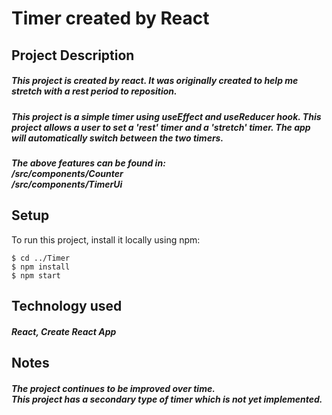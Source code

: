 # Timer created by React

## Project Description
##### This project is created by react. It was originally created to help me stretch with a rest period to reposition. 
##### This project is a simple timer using **useEffect** and **useReducer** hook.  This project allows a user to set a 'rest' timer and a 'stretch' timer. The app will automatically switch between the two timers.  

##### The above features can be found in: <br>  /src/components/Counter <br>  /src/components/TimerUi <br>
## Setup
To run this project, install it locally using npm:

```
$ cd ../Timer
$ npm install
$ npm start
```
## Technology used
##### React, Create React App
## Notes
##### The project continues to be improved over time. <br> This project has a secondary type of timer which is not yet implemented. 
